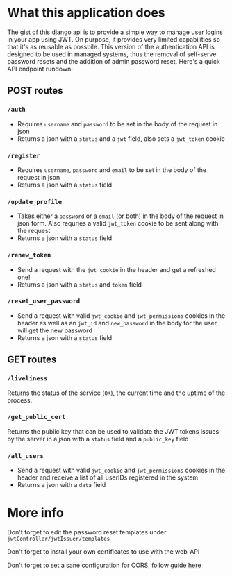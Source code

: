 # What this application does

The gist of this django api is to provide a simple way to manage user logins in your app using JWT. On purpose, it provides very limited capabilities so that it's as reusable as possbile. This version of the authentication API is designed to be used in managed systems, thus the removal of self-serve password resets and the addition of admin password reset. Here's a quick API endpoint rundown:

## POST routes

### `/auth`
* Requires `username` and `password` to be set in the body of the request in json
* Returns a json with a `status` and a `jwt` field, also sets a `jwt_token` cookie

### `/register`
* Requires `username`, `password` and `email` to be set in the body of the request in json
* Returns a json with a `status` field

### `/update_profile`
* Takes either a `password` or a `email` (or both) in the body of the request in json form. Also requries a valid `jwt_token` cookie to be sent along with the request
* Returns a json with a `status` field

### `/renew_token`
* Send a request with the `jwt_cookie` in the header and get a refreshed one!
* Returns a json with a `status` and `token` field

### `/reset_user_password`
* Send a request with valid `jwt_cookie` and `jwt_permissions` cookies in the header as well as an `jwt_id` and `new_password` in the body for the user will get the new password 
* Returns a json with a `status` field

## GET routes

### `/liveliness`
Returns the status of the service (`OK`), the current time and the uptime of the process. 

### `/get_public_cert`
Returns the public key that can be used to validate the JWT tokens issues by the server in a json with a `status` field and a `public_key` field

### `/all_users`
* Send a request with valid `jwt_cookie` and `jwt_permissions` cookies in the header and receive a list of all userIDs registered in the system 
* Returns a json with a `data` field

# More info

Don't forget to edit the password reset templates under `jwtController/jwtIssuer/templates`

Don't forget to install your own certificates to use with the web-API

Don't forget to set a sane configuration for CORS, follow guide [here](http://www.srikanthtechnologies.com/blog/python/enable_cors_for_django.aspx)

